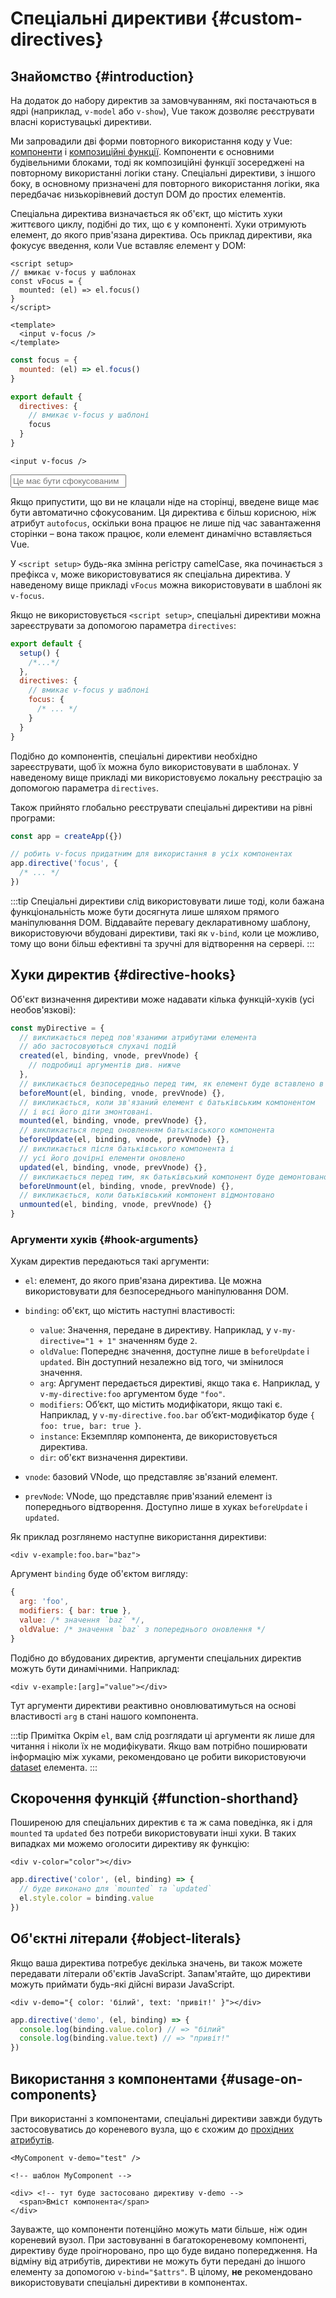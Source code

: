 # Спеціальні директиви {#custom-directives}

<script setup>
const vFocus = {
  mounted: el => {
    el.focus()
  }
}
</script>

## Знайомство {#introduction}

На додаток до набору директив за замовчуванням, які постачаються в ядрі (наприклад, `v-model` або `v-show`), Vue також дозволяє реєструвати власні користувацькі директиви.

Ми запровадили дві форми повторного використання коду у Vue: [компоненти](/guide/essentials/component-basics.html) і [композиційні функції](./composables). Компоненти є основними будівельними блоками, тоді як композиційні функції зосереджені на повторному використанні логіки стану. Спеціальні директиви, з іншого боку, в основному призначені для повторного використання логіки, яка передбачає низькорівневий доступ DOM до простих елементів.

Спеціальна директива визначається як об'єкт, що містить хуки життєвого циклу, подібні до тих, що є у компоненті. Хуки отримують елемент, до якого прив'язана директива. Ось приклад директиви, яка фокусує введення, коли Vue вставляє елемент у DOM:

<div class="composition-api">

```vue
<script setup>
// вмикає v-focus у шаблонах
const vFocus = {
  mounted: (el) => el.focus()
}
</script>

<template>
  <input v-focus />
</template>
```

</div>

<div class="options-api">

```js
const focus = {
  mounted: (el) => el.focus()
}

export default {
  directives: {
    // вмикає v-focus у шаблоні
    focus
  }
}
```

```vue-html
<input v-focus />
```

</div>

<div class="demo">
  <input v-focus placeholder="Це має бути сфокусованим" />
</div>

Якщо припустити, що ви не клацали ніде на сторінці, введене вище має бути автоматично сфокусованим. Ця директива є більш корисною, ніж атрибут `autofocus`, оскільки вона працює не лише під час завантаження сторінки – вона також працює, коли елемент динамічно вставляється Vue.

<div class="composition-api">

У `<script setup>` будь-яка змінна регістру camelCase, яка починається з префікса `v`, може використовуватися як спеціальна директива. У наведеному вище прикладі `vFocus` можна використовувати в шаблоні як `v-focus`.

Якщо не використовується `<script setup>`, спеціальні директиви можна зареєструвати за допомогою параметра `directives`:

```js
export default {
  setup() {
    /*...*/
  },
  directives: {
    // вмикає v-focus у шаблоні
    focus: {
      /* ... */
    }
  }
}
```

</div>

<div class="options-api">

Подібно до компонентів, спеціальні директиви необхідно зареєструвати, щоб їх можна було використовувати в шаблонах. У наведеному вище прикладі ми використовуємо локальну реєстрацію за допомогою параметра `directives`.

</div>

Також прийнято глобально реєструвати спеціальні директиви на рівні програми:

```js
const app = createApp({})

// робить v-focus придатним для використання в усіх компонентах
app.directive('focus', {
  /* ... */
})
```

:::tip
Спеціальні директиви слід використовувати лише тоді, коли бажана функціональність може бути досягнута лише шляхом прямого маніпулювання DOM. Віддавайте перевагу декларативному шаблону, використовуючи вбудовані директиви, такі як `v-bind`, коли це можливо, тому що вони більш ефективні та зручні для відтворення на сервері.
:::

## Хуки директив {#directive-hooks}

Об'єкт визначення директиви може надавати кілька функцій-хуків (усі необов'язкові):

```js
const myDirective = {
  // викликається перед пов'язаними атрибутами елемента
  // або застосовуються слухачі подій
  created(el, binding, vnode, prevVnode) {
    // подробиці аргументів див. нижче
  },
  // викликається безпосередньо перед тим, як елемент буде вставлено в DOM.
  beforeMount(el, binding, vnode, prevVnode) {},
  // викликається, коли зв'язаний елемент є батьківським компонентом
  // і всі його діти змонтовані.
  mounted(el, binding, vnode, prevVnode) {},
  // викликається перед оновленням батьківського компонента
  beforeUpdate(el, binding, vnode, prevVnode) {},
  // викликається після батьківського компонента і
  // усі його дочірні елементи оновлено
  updated(el, binding, vnode, prevVnode) {},
  // викликається перед тим, як батьківський компонент буде демонтовано
  beforeUnmount(el, binding, vnode, prevVnode) {},
  // викликається, коли батьківський компонент відмонтовано
  unmounted(el, binding, vnode, prevVnode) {}
}
```

### Аргументи хуків {#hook-arguments}

Хукам директив передаються такі аргументи:

- `el`: елемент, до якого прив'язана директива. Це можна використовувати для безпосереднього маніпулювання DOM.

- `binding`: об'єкт, що містить наступні властивості:

  - `value`: Значення, передане в директиву. Наприклад, у `v-my-directive="1 + 1"` значенням буде `2`.
  - `oldValue`: Попереднє значення, доступне лише в `beforeUpdate` і `updated`. Він доступний незалежно від того, чи змінилося значення.
  - `arg`: Аргумент передається директиві, якщо така є. Наприклад, у `v-my-directive:foo` аргументом буде `"foo"`.
  - `modifiers`: Об’єкт, що містить модифікатори, якщо такі є. Наприклад, у `v-my-directive.foo.bar` об’єкт-модифікатор буде `{ foo: true, bar: true }`.
  - `instance`: Екземпляр компонента, де використовується директива.
  - `dir`: об'єкт визначення директиви.

- `vnode`: базовий VNode, що представляє зв'язаний елемент.
- `prevNode`: VNode, що представляє прив'язаний елемент із попереднього відтворення. Доступно лише в хуках `beforeUpdate` і `updated`.

Як приклад розглянемо наступне використання директиви:

```vue-html
<div v-example:foo.bar="baz">
```

Аргумент `binding` буде об'єктом вигляду:

```js
{
  arg: 'foo',
  modifiers: { bar: true },
  value: /* значення `baz` */,
  oldValue: /* значення `baz` з попереднього оновлення */
}
```

Подібно до вбудованих директив, аргументи спеціальних директив можуть бути динамічними. Наприклад:

```vue-html
<div v-example:[arg]="value"></div>
```

Тут аргументи директиви реактивно оновлюватимуться на основі властивості `arg` в стані нашого компонента.

:::tip Примітка
Окрім `el`, вам слід розглядати ці аргументи як лише для читання і ніколи їх не модифікувати. Якщо вам потрібно поширювати інформацію між хуками, рекомендовано це робити використовуючи [dataset](https://developer.mozilla.org/en-US/docs/Web/API/HTMLElement/dataset) елемента.
:::

## Скорочення функцій {#function-shorthand}

Поширеною для спеціальних директив є та ж сама поведінка, як і для  `mounted` та `updated` без потреби використовувати інші хуки. В таких випадках ми можемо оголосити директиву як функцію:

```vue-html
<div v-color="color"></div>
```

```js
app.directive('color', (el, binding) => {
  // буде виконано для `mounted` та `updated`
  el.style.color = binding.value
})
```

## Об'єктні літерали {#object-literals}

Якщо ваша директива потребує декілька значень, ви також можете передавати літерали об'єктів JavaScript. Запам'ятайте, що директиви можуть приймати будь-які дійсні вирази JavaScript.

```vue-html
<div v-demo="{ color: 'білий', text: 'привіт!' }"></div>
```

```js
app.directive('demo', (el, binding) => {
  console.log(binding.value.color) // => "білий"
  console.log(binding.value.text) // => "привіт!"
})
```

## Використання з компонентами {#usage-on-components}

При використанні з компонентами, спеціальні директиви завжди будуть застосовуватись до кореневого вузла, що є схожим до [прохідних атрибутів](/guide/components/attrs.html).

```vue-html
<MyComponent v-demo="test" />
```

```vue-html
<!-- шаблон MyComponent -->

<div> <!-- тут буде застосовано директиву v-demo -->
  <span>Вміст компонента</span>
</div>
```

Зауважте, що компоненти потенційно можуть мати більше, ніж один кореневий вузол. При застовуванні в багатокореневому компоненті, директиву буде проігноровано, про що буде видано попередження. На відміну від атрибутів, директиви не можуть бути передані до іншого елементу за допомогою `v-bind="$attrs"`. В цілому, **не** рекомендовано використовувати спеціальні директиви в компонентах.  

